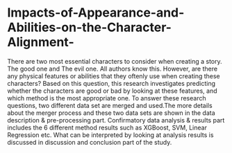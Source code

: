# Impacts-of-Appearance-and-Abilities-on-the-Character-Alignment-
There are two most essential characters to consider when creating a story. The good one and The
evil one. All authors know this. However, are there any physical features or abilities that they
oftenly use when creating these characters? Based on this question, this research investigates
predicting whether the characters are good or bad by looking at these features, and which method
is the most appropriate one. To answer these research questions, two different data set are merged
and used.The more details about the merger process and these two data sets are shown in the data
description & pre-processing part. Confirmatory data analysis & results part includes the 6
different method results such as XGBoost, SVM, Linear Regression etc. What can be interpreted
by looking at analysis results is discussed in discussion and conclusion part of the study.
